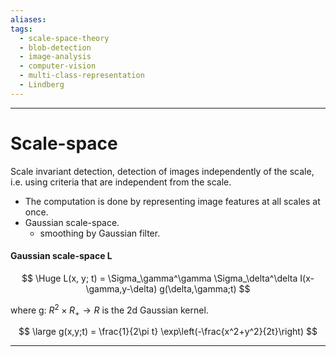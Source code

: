 ```yaml
---
aliases: 
tags:
  - scale-space-theory
  - blob-detection
  - image-analysis
  - computer-vision
  - multi-class-representation
  - Lindberg
---
```

---

# Scale-space 

Scale invariant detection, detection of images independently of the scale, i.e. using criteria that are independent from the scale. 

- The computation is done by representing image features at all scales at once.
- Gaussian scale-space.
	- smoothing by Gaussian filter.


#### Gaussian scale-space L 
$$
\Huge
L(x, y; t) = \Sigma_\gamma^\gamma \Sigma_\delta^\delta I(x-\gamma,y-\delta) g(\delta,\gamma;t)
$$

where g: $R^2 \times R_+ \to R$  is the 2d Gaussian kernel. 

$$
\large
g(x,y;t) = \frac{1}{2\pi t} \exp\left(-\frac{x^2+y^2}{2t}\right)
$$

























--- 
